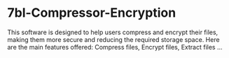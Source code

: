 # 7bl-Compressor-Encryption
This software is designed to help users compress and encrypt their files, making them more secure and reducing the required storage space. Here are the main features offered: Compress files, Encrypt files, Extract files ...
